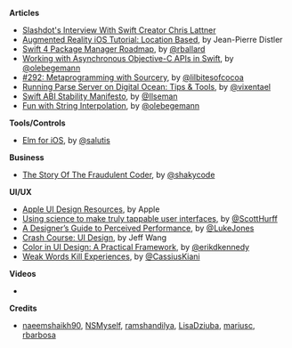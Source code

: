 
**Articles**

* [Slashdot's Interview With Swift Creator Chris Lattner](https://developers.slashdot.org/story/17/01/23/085232/slashdots-interview-with-swift-creator-chris-lattner) 
* [Augmented Reality iOS Tutorial: Location Based](https://www.raywenderlich.com/146436/augmented-reality-ios-tutorial-location-based-2), by Jean-Pierre Distler
* [Swift 4 Package Manager Roadmap](https://lists.swift.org/pipermail/swift-evolution-announce/2017-January/000307.html), by [@rballard](https://twitter.com/rballard)
* [Working with Asynchronous Objective-C APIs in Swift](https://oleb.net/blog/2017/01/result-init-helper/), by [@olebegemann](https://twitter.com/olebegemann)
* [#292: Metaprogramming with Sourcery](https://littlebitesofcocoa.com/292-metaprogramming-with-sourcery), by [@lilbitesofcocoa](https://twitter.com/lilbitesofcocoa)
* [Running Parse Server on Digital Ocean: Tips & Tools](https://stanfy.com/blog/running-parse-server-on-digital-ocean/), by [@vixentael](https://twitter.com/vixentael)
* [Swift ABI Stability Manifesto](https://github.com/apple/swift/blob/master/docs/ABIStabilityManifesto.md), by [@Ilseman](https://twitter.com/Ilseman)
* [Fun with String Interpolation](https://oleb.net/blog/2017/01/fun-with-string-interpolation/), by [@olebegemann](https://twitter.com/olebegemann)

**Tools/Controls**

* [Elm for iOS](https://github.com/salutis/swift-elm), by [@salutis](https://twitter.com/salutis)

**Business**

* [The Story Of The Fraudulent Coder](https://shakycode.com/the-story-of-the-fraudulent-coder-d4c6fcf273f7#.k1rkhx3q8), by [@shakycode](https://twitter.com/shakycode)

**UI/UX**

* [Apple UI Design Resources](https://developer.apple.com/ios/human-interface-guidelines/resources/), by Apple
* [Using science to make truly tappable user interfaces](http://scotthurff.com/posts/how-to-make-truly-tappable-user-interfaces), by [@ScottHurff](https://twitter.com/scotthurff)
* [A Designer’s Guide to Perceived Performance](https://blog.marvelapp.com/a-designers-guide-to-perceived-performance/), by [@LukeJones](https://www.twitter.com/lukejones)
* [Crash Course: UI Design](https://medium.com/hh-design/crash-course-ui-design-25d13ff60962#.see30bmyu), by Jeff Wang
* [Color in UI Design: A Practical Framework](https://medium.com/@erikdkennedy/color-in-ui-design-a-practical-framework-e18cacd97f9e#.c8r0ldhy9), by [@erikdkennedy](https://twitter.com/erikdkennedy)
* [Weak Words Kill Experiences](https://uxplanet.org/weak-words-kill-experiences-3c1b48960ce0#.29p1hjowo), by [@CassiusKiani](https://twitter.com/CassiusKiani)

**Videos**

* 

**Credits**

* [naeemshaikh90](https://github.com/naeemshaikh90), [NSMyself](https://github.com/NSMyself), [ramshandilya](https://github.com/ramshandilya), [LisaDziuba](https://github.com/LisaDziuba), [mariusc](https://github.com/mariusc), [rbarbosa](https://github.com/rbarbosa)

